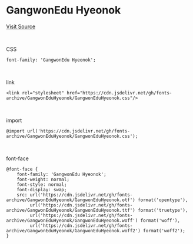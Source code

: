 # GangwonEdu Hyeonok

[Visit Source](https://blog.naver.com/happygwedu/221897547714)

&nbsp;

CSS

```
font-family: 'GangwonEdu Hyeonok';
```

&nbsp;

link

```
<link rel="stylesheet" href="https://cdn.jsdelivr.net/gh/fonts-archive/GangwonEduHyeonok/GangwonEduHyeonok.css"/>
```

&nbsp;

import

```
@import url('https://cdn.jsdelivr.net/gh/fonts-archive/GangwonEduHyeonok/GangwonEduHyeonok.css');
```

&nbsp;

font-face

```
@font-face {
    font-family: 'GangwonEdu Hyeonok';
    font-weight: normal;
    font-style: normal;
    font-display: swap;
    src: url('https://cdn.jsdelivr.net/gh/fonts-archive/GangwonEduHyeonok/GangwonEduHyeonok.otf') format('opentype'),
         url('https://cdn.jsdelivr.net/gh/fonts-archive/GangwonEduHyeonok/GangwonEduHyeonok.ttf') format('truetype'),
         url('https://cdn.jsdelivr.net/gh/fonts-archive/GangwonEduHyeonok/GangwonEduHyeonok.woff') format('woff'),
         url('https://cdn.jsdelivr.net/gh/fonts-archive/GangwonEduHyeonok/GangwonEduHyeonok.woff2') format('woff2');
}
```
